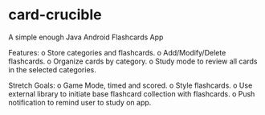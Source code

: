 # card-crucible
A simple enough Java Android Flashcards App

Features:
o	Store categories and flashcards.
o	Add/Modify/Delete flashcards.
o	Organize cards by category.
o	Study mode to review all cards in the selected categories.

Stretch Goals:
o	Game Mode, timed and scored.
o	Style flashcards.
o	Use external library to initiate base flashcard collection with flashcards.
o	Push notification to remind user to study on app.
